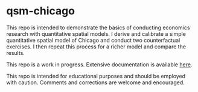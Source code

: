 # qsm-chicago
This repo is intended to demonstrate the basics of conducting economics research with quantitative spatial models. I derive and calibrate a simple quantitative spatial model of Chicago and conduct two counterfactual exercises. I then repeat this process for a richer model and compare the results.

This repo is a work in progress. Extensive documentation is available [here](docs.pdf).

This repo is intended for educational purposes and should be employed with caution. Comments and corrections are welcome and encouraged.